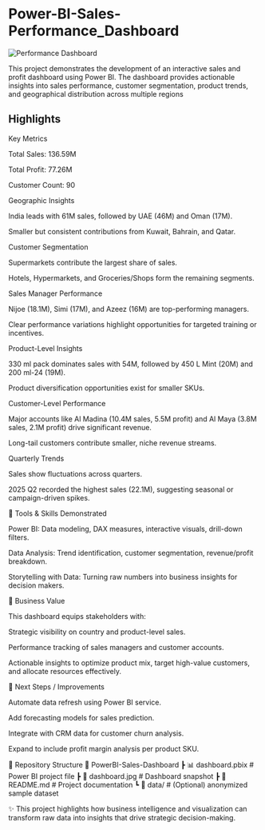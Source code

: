 # Power-BI-Sales-Performance_Dashboard
![Performance Dashboard](https://github.com/user-attachments/assets/4227aa43-e1b6-473c-b197-669f8d927e90)

This project demonstrates the development of an interactive sales and profit dashboard using Power BI. The dashboard provides actionable insights into sales performance, customer segmentation, product trends, and geographical distribution across multiple regions
## Highlights
Key Metrics

Total Sales: 136.59M

Total Profit: 77.26M

Customer Count: 90

Geographic Insights

India leads with 61M sales, followed by UAE (46M) and Oman (17M).

Smaller but consistent contributions from Kuwait, Bahrain, and Qatar.

Customer Segmentation

Supermarkets contribute the largest share of sales.

Hotels, Hypermarkets, and Groceries/Shops form the remaining segments.

Sales Manager Performance

Nijoe (18.1M), Simi (17M), and Azeez (16M) are top-performing managers.

Clear performance variations highlight opportunities for targeted training or incentives.

Product-Level Insights

330 ml pack dominates sales with 54M, followed by 450 L Mint (20M) and 200 ml-24 (19M).

Product diversification opportunities exist for smaller SKUs.

Customer-Level Performance

Major accounts like Al Madina (10.4M sales, 5.5M profit) and Al Maya (3.8M sales, 2.1M profit) drive significant revenue.

Long-tail customers contribute smaller, niche revenue streams.

Quarterly Trends

Sales show fluctuations across quarters.

2025 Q2 recorded the highest sales (22.1M), suggesting seasonal or campaign-driven spikes.

🔹 Tools & Skills Demonstrated

Power BI: Data modeling, DAX measures, interactive visuals, drill-down filters.

Data Analysis: Trend identification, customer segmentation, revenue/profit breakdown.

Storytelling with Data: Turning raw numbers into business insights for decision makers.

🔹 Business Value

This dashboard equips stakeholders with:

Strategic visibility on country and product-level sales.

Performance tracking of sales managers and customer accounts.

Actionable insights to optimize product mix, target high-value customers, and allocate resources effectively.

🔹 Next Steps / Improvements

Automate data refresh using Power BI service.

Add forecasting models for sales prediction.

Integrate with CRM data for customer churn analysis.

Expand to include profit margin analysis per product SKU.

🔹 Repository Structure
📂 PowerBI-Sales-Dashboard
 ┣ 📊 dashboard.pbix          # Power BI project file
 ┣ 📸 dashboard.jpg           # Dashboard snapshot
 ┣ 📄 README.md               # Project documentation
 ┗ 📂 data/                   # (Optional) anonymized sample dataset


✨ This project highlights how business intelligence and visualization can transform raw data into insights that drive strategic decision-making.
